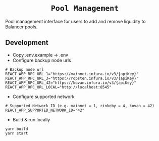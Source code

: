 <h1 align=center><code>Pool Management</code></h1>

Pool management interface for users to add and remove liquidity to Balancer pools.


## Development

-   Copy .env.example -> .env
-   Configure backup node urls

```
# Backup node url
REACT_APP_RPC_URL_1="https://mainnet.infura.io/v3/{apiKey}"
REACT_APP_RPC_URL_3="https://ropsten.infura.io/v3/{apiKey}"
REACT_APP_RPC_URL_42="https://kovan.infura.io/v3/{apiKey}"
REACT_APP_RPC_URL_LOCAL="http://localhost:8545"
```

-   Configure supported network

```
# Supported Network ID (e.g. mainnet = 1, rinkeby = 4, kovan = 42)
REACT_APP_SUPPORTED_NETWORK_ID="42"
```

-   Build & run locally

```
yarn build
yarn start
```